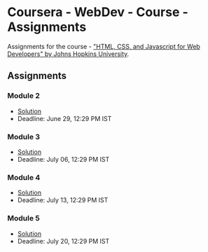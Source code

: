 # Coursera - WebDev - Course - Assignments

Assignments for the course - 
["HTML, CSS, and Javascript for Web Developers" by Johns Hopkins University](https://www.coursera.org/learn/html-css-javascript-for-web-developers).

## Assignments

### Module 2
* [Solution](https://kprakhar27.github.io/Coursera-WebDev-Course-Assignment/module2-solution/)
* Deadline: June 29, 12:29 PM IST

### Module 3
* [Solution](https://kprakhar27.github.io/Coursera-WebDev-Course-Assignment/module3-solution/)
* Deadline: July 06, 12:29 PM IST

### Module 4
* [Solution](https://kprakhar27.github.io/Coursera-WebDev-Course-Assignment/module4-solution/)
* Deadline: July 13, 12:29 PM IST

### Module 5
* [Solution](https://kprakhar27.github.io/Coursera-WebDev-Course-Assignment/module5-solution/)
* Deadline: July 20, 12:29 PM IST
